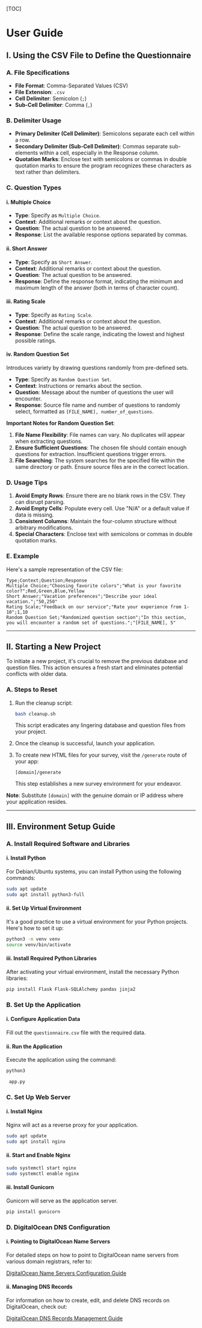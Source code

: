 [TOC]

# User Guide


## I. Using the CSV File to Define the Questionnaire

### A. File Specifications

- **File Format**: Comma-Separated Values (CSV)
- **File Extension**: `.csv`
- **Cell Delimiter**: Semicolon (`;`)
- **Sub-Cell Delimiter**: Comma (`,`)

### B. Delimiter Usage

- **Primary Delimiter (Cell Delimiter)**: Semicolons separate each cell within a row.
- **Secondary Delimiter (Sub-Cell Delimiter)**: Commas separate sub-elements within a cell, especially in the Response column.
- **Quotation Marks**: Enclose text with semicolons or commas in double quotation marks to ensure the program recognizes these characters as text rather than delimiters.

### C. Question Types

#### i. Multiple Choice

- **Type**: Specify as `Multiple Choice`.
- **Context**: Additional remarks or context about the question.
- **Question**: The actual question to be answered.
- **Response**: List the available response options separated by commas.

#### ii. Short Answer

- **Type**: Specify as `Short Answer`.
- **Context**: Additional remarks or context about the question.
- **Question**: The actual question to be answered.
- **Response**: Define the response format, indicating the minimum and maximum length of the answer (both in terms of character count).

#### iii. Rating Scale

- **Type**: Specify as `Rating Scale`.
- **Context**: Additional remarks or context about the question.
- **Question**: The actual question to be answered.
- **Response**: Define the scale range, indicating the lowest and highest possible ratings.

#### iv. Random Question Set

Introduces variety by drawing questions randomly from pre-defined sets.

- **Type**: Specify as `Random Question Set`.
- **Context**: Instructions or remarks about the section.
- **Question**: Message about the number of questions the user will encounter.
- **Response**: Source file name and number of questions to randomly select, formatted as `[FILE_NAME], number_of_questions`.

**Important Notes for Random Question Set**:

1. **File Name Flexibility**: File names can vary. No duplicates will appear when extracting questions.
2. **Ensure Sufficient Questions**: The chosen file should contain enough questions for extraction. Insufficient questions trigger errors.
3. **File Searching**: The system searches for the specified file within the same directory or path. Ensure source files are in the correct location.

### D. Usage Tips

1. **Avoid Empty Rows**: Ensure there are no blank rows in the CSV. They can disrupt parsing.
2. **Avoid Empty Cells**: Populate every cell. Use "N/A" or a default value if data is missing.
3. **Consistent Columns**: Maintain the four-column structure without arbitrary modifications.
4. **Special Characters**: Enclose text with semicolons or commas in double quotation marks.

### E. Example

Here's a sample representation of the CSV file:

```plaintext
Type;Context;Question;Response
Multiple Choice;"Choosing favorite colors";"What is your favorite color?";Red,Green,Blue,Yellow
Short Answer;"Vacation preferences";"Describe your ideal vacation.";"50,250"
Rating Scale;"Feedback on our service";"Rate your experience from 1-10";1,10
Random Question Set;"Randomized question section";"In this section, you will encounter a random set of questions.";"[FILE_NAME], 5"
```

---

## II. Starting a New Project

To initiate a new project, it's crucial to remove the previous database and question files. This action ensures a fresh start and eliminates potential conflicts with older data.

### A. Steps to Reset

1. Run the cleanup script:

   ```bash
   bash cleanup.sh
   ```

   This script eradicates any lingering database and question files from your project.

2. Once the cleanup is successful, launch your application.

3. To create new HTML files for your survey, visit the `/generate` route of your app:

   ```
   [domain]/generate
   ```

   This step establishes a new survey environment for your endeavor.

**Note**: Substitute `[domain]` with the genuine domain or IP address where your application resides.

---



## III. Environment Setup Guide

### A. Install Required Software and Libraries

#### i. Install Python

For Debian/Ubuntu systems, you can install Python using the following commands:

```bash
sudo apt update
sudo apt install python3-full
```

#### ii. Set Up Virtual Environment

It's a good practice to use a virtual environment for your Python projects. Here's how to set it up:

```bash
python3 -m venv venv
source venv/bin/activate
```

#### iii. Install Required Python Libraries

After activating your virtual environment, install the necessary Python libraries:

```bash
pip install Flask Flask-SQLAlchemy pandas jinja2
```

### B. Set Up the Application

#### i. Configure Application Data

Fill out the `questionnaire.csv` file with the required data.

#### ii. Run the Application

Execute the application using the command:

```bash
python3

 app.py
```

### C. Set Up Web Server

#### i. Install Nginx

Nginx will act as a reverse proxy for your application.

```bash
sudo apt update
sudo apt install nginx
```

#### ii. Start and Enable Nginx

```bash
sudo systemctl start nginx
sudo systemctl enable nginx
```

#### iii. Install Gunicorn

Gunicorn will serve as the application server.

```bash
pip install gunicorn
```

### D. DigitalOcean DNS Configuration

#### i. Pointing to DigitalOcean Name Servers

For detailed steps on how to point to DigitalOcean name servers from various domain registrars, refer to:

[DigitalOcean Name Servers Configuration Guide](https://docs.digitalocean.com/products/networking/dns/getting-started/dns-registrars/)

#### ii. Managing DNS Records

For information on how to create, edit, and delete DNS records on DigitalOcean, check out:

[DigitalOcean DNS Records Management Guide](https://docs.digitalocean.com/products/networking/dns/how-to/manage-records/)

